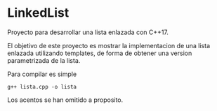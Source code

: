 # LinkedList

Proyecto para desarrollar una lista enlazada con C++17.

El objetivo de este proyecto es mostrar la implementacion de una lista enlazada utilizando templates, de forma de obtener una version parametrizada de la lista. 

Para compilar es simple 

```
g++ lista.cpp -o lista
```

Los acentos se han omitido a proposito. 
